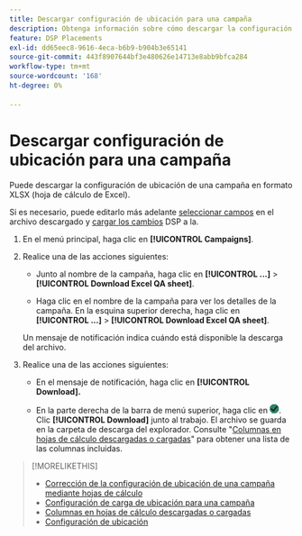 ```yaml
---
title: Descargar configuración de ubicación para una campaña
description: Obtenga información sobre cómo descargar la configuración de ubicación de una campaña mediante hojas de cálculo de control de calidad de Excel.
feature: DSP Placements
exl-id: dd65eec8-9616-4eca-b6b9-b904b3e65141
source-git-commit: 443f8907644bf3e480626e14713e8abb9bfca284
workflow-type: tm+mt
source-wordcount: '168'
ht-degree: 0%

---
```


# Descargar configuración de ubicación para una campaña

Puede descargar la configuración de ubicación de una campaña en formato XLSX (hoja de cálculo de Excel).

Si es necesario, puede editarlo más adelante [seleccionar campos](qa-sheet-columns.md) en el archivo descargado y [cargar los cambios](qa-sheet-upload.md) DSP a la.

1. En el menú principal, haga clic en **[!UICONTROL Campaigns]**.

1. Realice una de las acciones siguientes:

   * Junto al nombre de la campaña, haga clic en **[!UICONTROL ...]** > **[!UICONTROL Download Excel QA sheet]**.

   * Haga clic en el nombre de la campaña para ver los detalles de la campaña. En la esquina superior derecha, haga clic en **[!UICONTROL ...]** > **[!UICONTROL Download Excel QA sheet]**.

   Un mensaje de notificación indica cuándo está disponible la descarga del archivo.

1. Realice una de las acciones siguientes:

   * En el mensaje de notificación, haga clic en **[!UICONTROL Download].**

   * En la parte derecha de la barra de menú superior, haga clic en ![Trabajos](/help/dsp/assets/downloads.png). Clic **[!UICONTROL Download]** junto al trabajo.
   El archivo se guarda en la carpeta de descarga del explorador. Consulte &quot;[Columnas en hojas de cálculo descargadas o cargadas](qa-sheet-columns.md)&quot; para obtener una lista de las columnas incluidas.

>[!MORELIKETHIS]
>
>* [Corrección de la configuración de ubicación de una campaña mediante hojas de cálculo](qa-about.md)
>* [Configuración de carga de ubicación para una campaña](qa-sheet-upload.md)
>* [Columnas en hojas de cálculo descargadas o cargadas](qa-sheet-columns.md)
>* [Configuración de ubicación](/help/dsp/campaign-management/placements/placement-settings.md)

